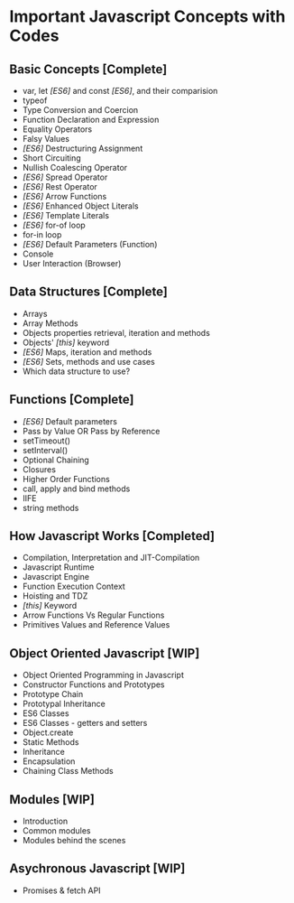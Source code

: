 # Important Javascript Concepts with Codes

## Basic Concepts [Complete]
- var, let _[ES6]_ and const _[ES6]_, and their comparision
- typeof
- Type Conversion and Coercion
- Function Declaration and Expression
- Equality Operators
- Falsy Values 
- _[ES6]_ Destructuring Assignment
- Short Circuiting
- Nullish Coalescing Operator
- _[ES6]_ Spread Operator
- _[ES6]_ Rest Operator
- _[ES6]_ Arrow Functions
- _[ES6]_ Enhanced Object Literals
- _[ES6]_ Template Literals
- _[ES6]_ for-of loop
- for-in loop
- _[ES6]_ Default Parameters (Function)
- Console
- User Interaction (Browser)

## Data Structures [Complete]
- Arrays
- Array Methods
- Objects properties retrieval, iteration and methods
- Objects' _[this]_ keyword
- _[ES6]_ Maps, iteration and methods
- _[ES6]_ Sets, methods and use cases
- Which data structure to use?

## Functions [Complete]
- _[ES6]_ Default parameters
- Pass by Value OR Pass by Reference
- setTimeout()
- setInterval()
- Optional Chaining
- Closures
- Higher Order Functions
- call, apply and bind methods
- IIFE
- string methods

## How Javascript Works [Completed]
- Compilation, Interpretation and JIT-Compilation
- Javascript Runtime
- Javascript Engine
- Function Execution Context
- Hoisting and TDZ
- _[this]_ Keyword
- Arrow Functions Vs Regular Functions
- Primitives Values and Reference Values

## Object Oriented Javascript [WIP]
- Object Oriented Programming in Javascript
- Constructor Functions and Prototypes
- Prototype Chain
- Prototypal Inheritance
- ES6 Classes
- ES6 Classes - getters and setters
- Object.create
- Static Methods
- Inheritance
- Encapsulation
- Chaining Class Methods

## Modules [WIP]
- Introduction
- Common modules
- Modules behind the scenes

## Asychronous Javascript [WIP]
- Promises & fetch API

